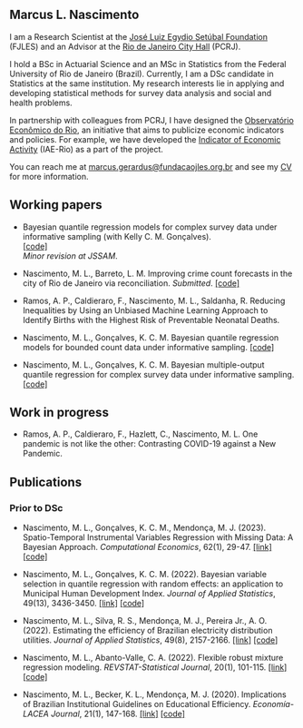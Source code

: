 ## Marcus L. Nascimento

I am a Research Scientist at the [José Luiz Egydio Setúbal Foundation](https://fundacaojles.org.br/en/) (FJLES) and an Advisor at the [Rio de Janeiro City Hall](https://prefeitura.rio/) (PCRJ).

I hold a BSc in Actuarial Science and an MSc in Statistics from the Federal University of Rio de Janeiro (Brazil). Currently, I am a DSc candidate in Statistics at the same institution. My research interests lie in applying and developing statistical methods for survey data analysis and social and health problems.

In partnership with colleagues from PCRJ, I have designed the [Observatório Econômico do Rio](https://observatorioeconomico.rio/), an initiative that aims to publicize economic indicators and policies. For example, we have developed the [Indicator of Economic Activity](https://github.com/marcuslavagnole/IAE_Rio) (IAE-Rio) as a part of the project.

You can reach me at [marcus.gerardus@fundacaojles.org.br](mailto:marcus.gerardus@fundacaojles.org.br) and see my [CV](https://github.com/marcuslavagnole/marcuslavagnole/blob/main/CV.pdf) for more information.

<!--
**marcuslavagnole/marcuslavagnole** is a ✨ _special_ ✨ repository because its `README.md` (this file) appears on your GitHub profile.

Here are some ideas to get you started:

- 🔭 I’m currently working on ...
- 🌱 I’m currently learning ...
- 👯 I’m looking to collaborate on ...
- 🤔 I’m looking for help with ...
- 💬 Ask me about ...
- 📫 How to reach me: ...
- 😄 Pronouns: ...
- ⚡ Fun fact: ...
-->
## Working papers

- Bayesian quantile regression models for complex survey data under informative sampling (with Kelly C. M. Gonçalves). <br>
  [[code]](https://github.com/marcuslavagnole/BWQR_Informative_Sampling) <br>
   _Minor revision at JSSAM_.

- Nascimento, M. L., Barreto, L. M. Improving crime count forecasts in the city of Rio de Janeiro via reconciliation. _Submitted_. [[code]](https://github.com/marcuslavagnole/Crime_forecast_reconciliation)

- Ramos, A. P., Caldieraro, F., Nascimento, M. L., Saldanha, R. Reducing Inequalities by Using an Unbiased Machine Learning Approach to Identify Births with the Highest Risk of Preventable Neonatal Deaths.

- Nascimento, M. L., Gonçalves, K. C. M. Bayesian quantile regression models for bounded count data under informative sampling. [[code]](https://github.com/marcuslavagnole/BWQR_Informative_Sampling)

- Nascimento, M. L., Gonçalves, K. C. M. Bayesian multiple-output quantile regression for complex survey data under informative sampling. [[code]](https://github.com/marcuslavagnole/BWQR_Informative_Sampling)

## Work in progress

- Ramos, A. P., Caldieraro, F., Hazlett, C., Nascimento, M. L. One pandemic is not like the other: Contrasting COVID-19 against a New Pandemic.

## Publications
<!--
### Methods

### Applications

### Pre-Doctoral
-->
### Prior to DSc

- Nascimento, M. L., Gonçalves, K. C. M., Mendonça, M. J. (2023). Spatio-Temporal Instrumental Variables Regression with Missing Data: A Bayesian Approach. _Computational Economics_, 62(1), 29-47.
  [[link]](https://doi.org/10.1007/s10614-022-10269-z) [[code]](https://github.com/marcuslavagnole/SpatioTemporal_IV_regression)

- Nascimento, M. L., Gonçalves, K. C. M. (2022). Bayesian variable selection in quantile regression with random effects: an application to Municipal Human Development Index. _Journal of Applied Statistics_, 49(13), 3436-3450.
  [[link]](https://doi.org/10.1080/02664763.2021.1950654) [[code]](https://github.com/marcuslavagnole/Quantile_regression_MHDI)

- Nascimento, M. L., Silva, R. S., Mendonça, M. J., Pereira Jr., A. O. (2022). Estimating the efficiency of Brazilian electricity distribution utilities. _Journal of Applied Statistics_, 49(8), 2157-2166.
  [[link]](https://doi.org/10.1080/02664763.2021.1890000) [[code]](https://github.com/marcuslavagnole/Electricity_distribution_efficiency)

- Nascimento, M. L., Abanto-Valle, C. A. (2022). Flexible robust mixture regression modeling. _REVSTAT-Statistical Journal_, 20(1), 101-115.
  [[link]](https://doi.org/10.57805/revstat.v20i1.365) [[code]](https://github.com/marcuslavagnole/Mixture_regression_SMSN)

- Nascimento, M. L., Becker, K. L., Mendonça, M. J. (2020). Implications of Brazilian Institutional Guidelines on Educational Efficiency. _Economía-LACEA Journal_, 21(1), 147-168.
  [[link]](https://doi.org/10.1353/eco.2020.0009) [[code]](https://github.com/marcuslavagnole/Educational_efficiency)


